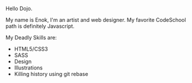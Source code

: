Hello Dojo.

My name is Enok, I'm an artist and web designer.
My favorite CodeSchool path is definitely Javascript.

My Deadly Skills are:
* HTML5/CSS3
* SASS
* Design
* Illustrations
* Killing history using git rebase